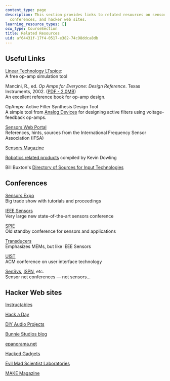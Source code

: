 ```yaml
---
content_type: page
description: This section provides links to related resources on sensor technologies,
  conferences, and hacker web sites.
learning_resource_types: []
ocw_type: CourseSection
title: Related Resources
uid: af64431f-17f4-0517-e382-74c98ddca8db
---
```


Useful Links
------------

[Linear Technology LTspice](http://www.linear.com/designtools/software/index.jsp):  
A free op-amp simulation tool

Mancini, R., ed. _Op Amps for Everyone: Design Reference_. Texas Instruments, 2002. ([PDF - 2.0MB](https://web.mit.edu/6.101/www/reference/op_amps_everyone.pdf))  
An excellent reference book for op-amp design.

OpAmps: Active Filter Synthesis Design Tool  
A simple tool from [Analog Devices](http://www.analog.com/en/index.html) for designing active filters using voltage-feedback op-amps.

[Sensors Web Portal](http://www.sensorsportal.com/)  
References, hints, sources from the International Frequency Sensor Association (IFSA)

[Sensors Magazine](http://www.sensorsmag.com/)

[Robotics related products](http://www.cs.cmu.edu/~chuck/robotpg/robofaq/10.html) compiled by Kevin Dowling

Bill Buxton's [Directory of Sources for Input Technologies](http://www.billbuxton.com/InputSources.html)

Conferences
-----------

[Sensors Expo](http://www.sensorsexpo.com/)  
Big trade show with tutorials and proceedings

[IEEE Sensors](http://www.ieee-sensors.org/)  
Very large new state-of-the-art sensors conference

[SPIE](http://spie.org/x306.xml)  
Old standby conference for sensors and applications

[Transducers](http://ieeexplore.ieee.org/xpl/conhome.jsp?punumber=1000712)  
Emphasizes MEMs, but like IEEE Sensors

[UIST](http://portal.acm.org/event.cfm?id=RE172)  
ACM conference on user interface technology

[SenSys](http://sensys.acm.org/), [ISPN](http://ipsn.acm.org/), etc.  
Sensor net conferences — not sensors...

Hacker Web sites
----------------

[Instructables](http://www.instructables.com/)

[Hack a Day](http://hackaday.com/)

[DIY Audio Projects](http://diyaudioprojects.com/)

[Bunnie Studios blog](http://www.bunniestudios.com/blog/)

[epanorama.net](http://www.epanorama.net/)

[Hacked Gadgets](http://hackedgadgets.com/)

[Evil Mad Scientist Laboratories](http://evilmadscientist.com/)

[MAKE Magazine](http://makezine.com/)